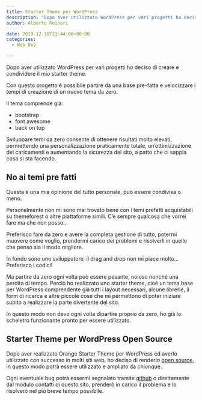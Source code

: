 ```yaml
---
title: Starter Theme per WordPress
description: "Dopo aver utilizzato WordPress per vari progetti ho deciso di creare e condividere il mio starter theme.p"
author: Alberto Reineri

date: 2019-12-18T21:44:00+00:00
categories:
  - Web Dev

---
```

Dopo aver utilizzato WordPress per vari progetti ho deciso di creare e condividere il mio starter theme.

Con questo progetto è possibile partire da una base pre-fatta e velocizzare i tempi di creazione di un nuovo tema da zero.

Il tema comprende già:

  * bootstrap
  * font awesome
  * back on top

Sviluppare temi da zero consente di ottenere risultati molto elevati, permettendo una personalizzazione praticamente totale, un’ottimizzazione dei caricamenti e aumentando la sicurezza del sito, a patto che ci sappia cosa si sta facendo.

## No ai temi pre fatti

Questa è una mia opinione del tutto personale, può essere condivisa o meno.

Personalmente non mi sono mai trovato bene con i temi prefatti acquistabili su themeforest o altre piattaforme simili. C’è sempre qualcosa che vorrei fare ma che non posso…

Preferisco fare da zero e avere la completa gestione di tutto, potermi muovere come voglio, prendermi carico dei problemi e risolverli in quello che penso sia il modo migliore.

In fondo sono uno sviluppatore, il drag and drop non mi piace molto… Preferisco i codici!

Ma partire da zero ogni volta può essere pesante, noioso nonché una perdita di tempo. Perciò ho realizzato uno starter theme, cioè un tema base per WordPress comprendente già tutti i layout necessari, alcune librerie, il form di ricerca e altre piccole cose che mi permettono di poter iniziare subito a realizzare la parte divertente del sito.

In questo modo non devo ogni volta dipartire proprio da zero, ho già lo scheletro funzionante pronto per essere utilizzato.

## Starter Theme per WordPress Open Source

Dopo aver realizzato Orange Starter Theme per WordPress ed averlo utilizzato con successo in molti siti web, ho deciso di renderlo <a href="https://github.com/albertoreineri/orange-starter-theme" target="_blank" rel="noreferrer noopener">open source</a>, in questo modo potrà essere utilizzato e ampliato da chiunque.

Ogni eventuale bug potrà essermi segnalato tramite <a href="https://github.com/albertoreineri/orange-starter-theme" target="_blank" rel="noreferrer noopener">github</a> o direttamente dal modulo contatti di questo sito, prenderò in carico il problema e lo risolverò nel più breve tempo possibile.